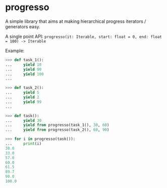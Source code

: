 # progresso

A simple library that aims at making hierarchical progress
iterators / generators easy.

A single point API: `progresso(it: Iterable, start: float = 0, end: float = 100) -> Iterable`

Example:

```python
>>> def task_1():
...     yield 10
...     yield 90
...     yield 100
...

>>> def task_2():
...     yield 5
...     yield 2
...     yield 99
...

>>> def task():
...     yield 30
...     yield from progresso(task_1(), 30, 60)
...     yield from progresso(task_2(), 60, 90)

>>> for i in progresso(task()):
...     print(i)
30.0
33.0
57.0
60.0
61.5
89.7
90.0
100.0
```
